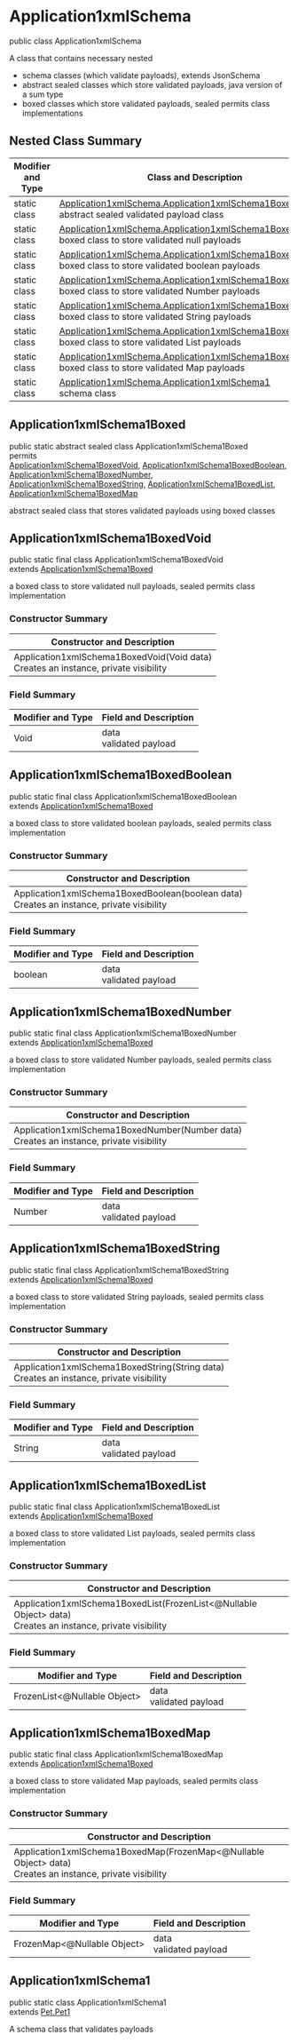 # Application1xmlSchema
public class Application1xmlSchema

A class that contains necessary nested
- schema classes (which validate payloads), extends JsonSchema
- abstract sealed classes which store validated payloads, java version of a sum type
- boxed classes which store validated payloads, sealed permits class implementations

## Nested Class Summary
| Modifier and Type | Class and Description |
| ----------------- | ---------------------- |
| static class | [Application1xmlSchema.Application1xmlSchema1Boxed](#application1xmlschema1boxed)<br> abstract sealed validated payload class |
| static class | [Application1xmlSchema.Application1xmlSchema1BoxedVoid](#application1xmlschema1boxedvoid)<br> boxed class to store validated null payloads |
| static class | [Application1xmlSchema.Application1xmlSchema1BoxedBoolean](#application1xmlschema1boxedboolean)<br> boxed class to store validated boolean payloads |
| static class | [Application1xmlSchema.Application1xmlSchema1BoxedNumber](#application1xmlschema1boxednumber)<br> boxed class to store validated Number payloads |
| static class | [Application1xmlSchema.Application1xmlSchema1BoxedString](#application1xmlschema1boxedstring)<br> boxed class to store validated String payloads |
| static class | [Application1xmlSchema.Application1xmlSchema1BoxedList](#application1xmlschema1boxedlist)<br> boxed class to store validated List payloads |
| static class | [Application1xmlSchema.Application1xmlSchema1BoxedMap](#application1xmlschema1boxedmap)<br> boxed class to store validated Map payloads |
| static class | [Application1xmlSchema.Application1xmlSchema1](#application1xmlschema1)<br> schema class |

## Application1xmlSchema1Boxed
public static abstract sealed class Application1xmlSchema1Boxed<br>
permits<br>
[Application1xmlSchema1BoxedVoid](#application1xmlschema1boxedvoid),
[Application1xmlSchema1BoxedBoolean](#application1xmlschema1boxedboolean),
[Application1xmlSchema1BoxedNumber](#application1xmlschema1boxednumber),
[Application1xmlSchema1BoxedString](#application1xmlschema1boxedstring),
[Application1xmlSchema1BoxedList](#application1xmlschema1boxedlist),
[Application1xmlSchema1BoxedMap](#application1xmlschema1boxedmap)

abstract sealed class that stores validated payloads using boxed classes

## Application1xmlSchema1BoxedVoid
public static final class Application1xmlSchema1BoxedVoid<br>
extends [Application1xmlSchema1Boxed](#application1xmlschema1boxed)

a boxed class to store validated null payloads, sealed permits class implementation

### Constructor Summary
| Constructor and Description |
| --------------------------- |
| Application1xmlSchema1BoxedVoid(Void data)<br>Creates an instance, private visibility |

### Field Summary
| Modifier and Type | Field and Description |
| ----------------- | ---------------------- |
| Void | data<br>validated payload |

## Application1xmlSchema1BoxedBoolean
public static final class Application1xmlSchema1BoxedBoolean<br>
extends [Application1xmlSchema1Boxed](#application1xmlschema1boxed)

a boxed class to store validated boolean payloads, sealed permits class implementation

### Constructor Summary
| Constructor and Description |
| --------------------------- |
| Application1xmlSchema1BoxedBoolean(boolean data)<br>Creates an instance, private visibility |

### Field Summary
| Modifier and Type | Field and Description |
| ----------------- | ---------------------- |
| boolean | data<br>validated payload |

## Application1xmlSchema1BoxedNumber
public static final class Application1xmlSchema1BoxedNumber<br>
extends [Application1xmlSchema1Boxed](#application1xmlschema1boxed)

a boxed class to store validated Number payloads, sealed permits class implementation

### Constructor Summary
| Constructor and Description |
| --------------------------- |
| Application1xmlSchema1BoxedNumber(Number data)<br>Creates an instance, private visibility |

### Field Summary
| Modifier and Type | Field and Description |
| ----------------- | ---------------------- |
| Number | data<br>validated payload |

## Application1xmlSchema1BoxedString
public static final class Application1xmlSchema1BoxedString<br>
extends [Application1xmlSchema1Boxed](#application1xmlschema1boxed)

a boxed class to store validated String payloads, sealed permits class implementation

### Constructor Summary
| Constructor and Description |
| --------------------------- |
| Application1xmlSchema1BoxedString(String data)<br>Creates an instance, private visibility |

### Field Summary
| Modifier and Type | Field and Description |
| ----------------- | ---------------------- |
| String | data<br>validated payload |

## Application1xmlSchema1BoxedList
public static final class Application1xmlSchema1BoxedList<br>
extends [Application1xmlSchema1Boxed](#application1xmlschema1boxed)

a boxed class to store validated List payloads, sealed permits class implementation

### Constructor Summary
| Constructor and Description |
| --------------------------- |
| Application1xmlSchema1BoxedList(FrozenList<@Nullable Object> data)<br>Creates an instance, private visibility |

### Field Summary
| Modifier and Type | Field and Description |
| ----------------- | ---------------------- |
| FrozenList<@Nullable Object> | data<br>validated payload |

## Application1xmlSchema1BoxedMap
public static final class Application1xmlSchema1BoxedMap<br>
extends [Application1xmlSchema1Boxed](#application1xmlschema1boxed)

a boxed class to store validated Map payloads, sealed permits class implementation

### Constructor Summary
| Constructor and Description |
| --------------------------- |
| Application1xmlSchema1BoxedMap(FrozenMap<@Nullable Object> data)<br>Creates an instance, private visibility |

### Field Summary
| Modifier and Type | Field and Description |
| ----------------- | ---------------------- |
| FrozenMap<@Nullable Object> | data<br>validated payload |

## Application1xmlSchema1
public static class Application1xmlSchema1<br>
extends [Pet.Pet1](../../../../../../../../components/schemas/Pet.md#pet1)

A schema class that validates payloads
